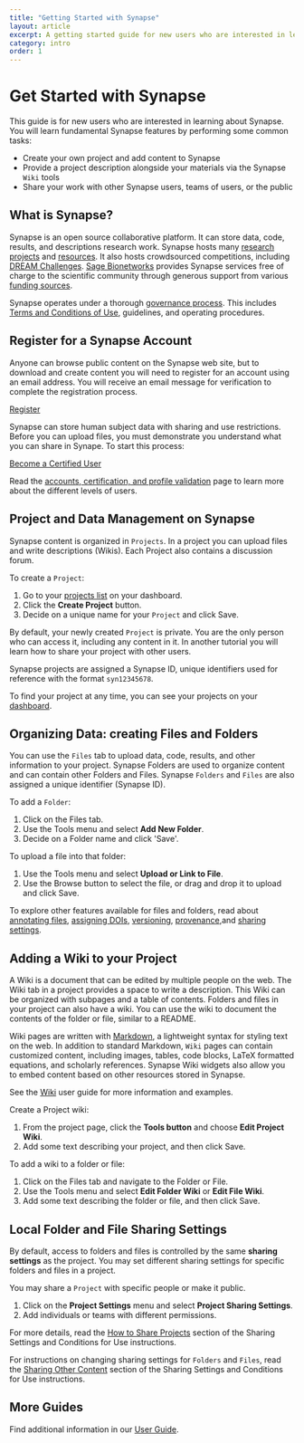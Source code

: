```yaml
---
title: "Getting Started with Synapse"
layout: article
excerpt: A getting started guide for new users who are interested in learning about Synapse.
category: intro
order: 1
---
```


# Get Started with Synapse

This guide is for new users who are interested in learning about Synapse. You will learn fundamental Synapse features by performing some common tasks:

* Create your own project and add content to Synapse
* Provide a project description alongside your materials via the Synapse `Wiki` tools
* Share your work with other Synapse users, teams of users, or the public

## What is Synapse?

Synapse is an open source collaborative platform. It can store data, code, results, and descriptions research work. Synapse hosts many [research projects](https://www.synapse.org/#!StandaloneWiki:ResearchCommunities) and [resources](https://www.synapse.org/#!StandaloneWiki:OpenResearchProjects). It also hosts crowdsourced competitions, including [DREAM Challenges](http://dreamchallenges.org/). [Sage Bionetworks](http://www.sagebionetworks.org) provides Synapse services free of charge to the scientific community through generous support from various [funding sources](faq.md#how-is-synapse-funded).

Synapse operates under a thorough [governance process](governance.md). This includes [Terms and Conditions of Use](https://s3.amazonaws.com/static.synapse.org/governance/SageBionetworksSynapseTermsandConditionsofUse.pdf?v=4), guidelines, and operating procedures.

## Register for a Synapse Account

Anyone can browse public content on the Synapse web site, but to download and create content you will need to register for an account using an email address. You will receive an email message for verification to complete the registration process.

<a href="https://www.synapse.org/register" class="btn btn-primary">Register</a>

Synapse can store human subject data with sharing and use restrictions. Before you can upload files, you must demonstrate you understand what you can share in Synape. To start this process:

<a href="https://www.synapse.org/#!Quiz:Certification" class="btn btn-primary">Become a Certified User</a>

Read the [accounts, certification, and profile validation](accounts_certified_users_and_profile_validation.md) page to learn more about the different levels of users.

## Project and Data Management on Synapse

Synapse content is organized in `Projects`. In a project you can upload files and write descriptions (Wikis). Each Project also contains a discussion forum.

To create a `Project`:

1. Go to your [projects list](https://www.synapse.org/#!Profile:v/projects) on your dashboard.
1. Click the **Create Project** button.
1. Decide on a unique name for your `Project` and click Save.

By default, your newly created `Project` is private. You are the only person who can access it, including any content in it. In another tutorial you will learn how to share your project with other users.

Synapse projects are assigned a Synapse ID, unique identifiers used for reference with the format `syn12345678`.

To find your project at any time, you can see your projects on your [dashboard](https://www.synapse.org/#!Profile:v/projects).


## Organizing Data: creating Files and Folders

You can use the `Files` tab to upload data, code, results, and other information to your project. Synapse Folders are used to organize content and can contain other Folders and Files. Synapse `Folders` and `Files` are also assigned a unique identifier (Synapse ID).

To add a `Folder`:

1. Click on the Files tab.
1. Use the Tools menu and select **Add New Folder**.
1. Decide on a Folder name and click 'Save'.

To upload a file into that folder:

1.  Use the Tools menu and select **Upload or Link to File**.
1. Use the Browse button to select the file, or drag and drop it to upload and click Save.

To explore other features available for files and folders, read about [annotating files](annotation_and_query.md), [assigning DOIs](doi.md), [versioning](files_and_versioning.md), [provenance](provenance.md),and [sharing settings](access_controls.md).

## Adding a Wiki to your Project

A Wiki is a document that can be edited by multiple people on the web. The Wiki tab in a project provides a space to write a description. This Wiki can be organized with subpages and a table of contents. Folders and files in your project can also have a wiki. You can use the wiki to document the contents of the folder or file, similar to a README.

Wiki pages are written with [Markdown](https://www.markdownguide.org/), a lightweight syntax for styling text on the web. In addition to standard Markdown, `Wiki` pages can contain customized content, including images, tables, code blocks, LaTeX formatted equations, and scholarly references. Synapse Wiki widgets also allow you to embed content based on other resources stored in Synapse.

See the [Wiki](wikis.md) user guide for more information and examples.

Create a Project wiki:

1. From the project page, click the **Tools button** and choose **Edit Project Wiki**.
1. Add some text describing your project, and then click Save.

To add a wiki to a folder or file:

1. Click on the Files tab and navigate to the Folder or File.
1. Use the Tools menu and select **Edit Folder Wiki** or **Edit File Wiki**.
1. Add some text describing the folder or file, and then click Save.

## Local Folder and File Sharing Settings

By default, access to folders and files is controlled by the same **sharing settings** as the project. You may set different sharing settings for specific folders and files in a project.

You may share a `Project` with specific people or make it public.

1. Click on the **Project Settings** menu and select **Project Sharing Settings**.
1. Add individuals or teams with different permissions.

For more details, read the [How to Share Projects](access_controls.md#how-to-share-projects) section of the Sharing Settings and Conditions for Use instructions.

For instructions on changing sharing settings for `Folders` and `Files`, read the [Sharing Other Content](access_controls.md#sharing-other-content) section of the Sharing Settings and Conditions for Use instructions.

## More Guides

Find additional information in our [User Guide](./).


